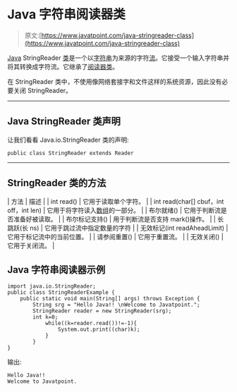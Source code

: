 # Java 字符串阅读器类

> 原文:[https://www.javatpoint.com/java-stringreader-class](https://www.javatpoint.com/java-stringreader-class)

[Java](java-tutorial) StringReader [类](object-class)是一个以[字符串](java-string)为来源的字符[流](java-8-stream)。它接受一个输入字符串并将其转换成字符流。它继承了[阅读器类](java-reader-class)。

在 StringReader 类中，不使用像网络套接字和文件这样的系统资源，因此没有必要关闭 StringReader。

* * *

## Java StringReader 类声明

让我们看看 Java.io.StringReader 类的声明:

```
public class StringReader extends Reader

```

* * *

## StringReader 类的方法

| 方法 | 描述 |
| int read() | 它用于读取单个字符。 |
| int read(char[] cbuf，int off，int len) | 它用于将字符读入[数组](array-in-java)的一部分。 |
| 布尔就绪() | 它用于判断流是否准备好被读取。 |
| 布尔标记支持() | 用于判断流是否支持 mark()操作。 |
| 长跳跃(长 ns) | 它用于跳过流中指定数量的字符 |
| 无效标记(int readAheadLimit) | 它用于标记流中的当前位置。 |
| 请参阅重置() | 它用于重置流。 |
| 无效关闭() | 它用于关闭流。 |

## Java 字符串阅读器示例

```
import java.io.StringReader;
public class StringReaderExample {
	public static void main(String[] args) throws Exception {
        String srg = "Hello Java!! \nWelcome to Javatpoint.";
        StringReader reader = new StringReader(srg);
        int k=0;
			while((k=reader.read())!=-1){
				System.out.print((char)k);
			}
        }
}

```

输出:

```
Hello Java!! 
Welcome to Javatpoint.

```